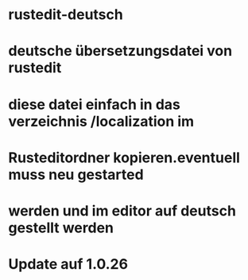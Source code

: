 # rustedit-deutsch
# deutsche übersetzungsdatei von rustedit
# diese datei einfach in das verzeichnis /localization im 
# Rusteditordner kopieren.eventuell muss neu gestarted
# werden und im editor auf deutsch gestellt werden
# Update auf 1.0.26

